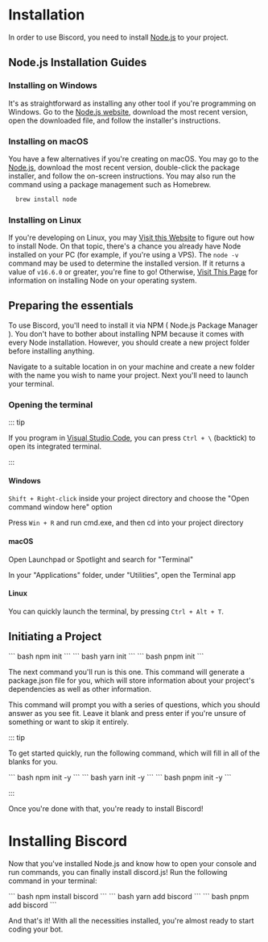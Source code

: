 # Installation

In order to use Biscord, you need to install [Node.js](https://nodejs.org/) to your project.


## Node.js Installation Guides

### Installing on Windows

It's as straightforward as installing any other tool if you're programming on Windows. Go to the [Node.js website](https://nodejs.org/), download the most recent version, open the downloaded file, and follow the installer's instructions.

### Installing on macOS

You have a few alternatives if you're creating on macOS. You may go to the [Node.js](https://nodejs.org/), download the most recent version, double-click the package installer, and follow the on-screen instructions. You may also run the command using a package management such as Homebrew.

``` bash
  brew install node
```

### Installing on Linux

If you're developing on Linux, you may [Visit this Website](https://nodejs.org/en/download/package-manager/) to figure out how to install Node. On that topic, there's a chance you already have Node installed on your PC (for example, if you're using a VPS). The `node -v` command may be used to determine the installed version. If it returns a value of `v16.6.0` or greater, you're fine to go! Otherwise, [Visit This Page](https://nodejs.org/en/download/package-manager/) for information on installing Node on your operating system.

## Preparing the essentials

To use Biscord, you'll need to install it via NPM ( Node.js Package Manager ). You don't have to bother about installing NPM because it comes with every Node installation. However, you should create a new project folder before installing anything.

Navigate to a suitable location in on your machine and create a new folder with the name you wish to name your project. Next you'll need to launch your terminal.

### Opening the terminal

::: tip
  
  If you program in [Visual Studio Code](https://code.visualstudio.com/), you can press ``Ctrl + \`` (backtick) to open its integrated terminal.

:::

#### Windows

`Shift + Right-click` inside your project directory and choose the "Open command window here" option

Press `Win + R` and run cmd.exe, and then cd into your project directory

#### macOS

Open Launchpad or Spotlight and search for "Terminal"

In your "Applications" folder, under "Utilities", open the Terminal app

#### Linux

You can quickly launch the terminal, by pressing `Ctrl + Alt + T`.

## Initiating a Project

<code-group>
<code-block title = 'NPM'>
``` bash
  npm init
```
</code-block>

<code-block title = 'YARN'>
``` bash
  yarn init
```
</code-block>

<code-block title = 'PNPM'>
``` bash
  pnpm init
```
</code-block>
</code-group>

The next command you'll run is this one. This command will generate a package.json file for you, which will store information about your project's dependencies as well as other information.

This command will prompt you with a series of questions, which you should answer as you see fit. Leave it blank and press enter if you're unsure of something or want to skip it entirely.

::: tip

  To get started quickly, run the following command, which will fill in all of the blanks for you.

  <code-group>
  <code-block title = 'NPM'>
    ``` bash
      npm init -y 
    ```
  </code-block>

  <code-block title = 'YARN'>
    ``` bash
       yarn init -y
    ```
  </code-block>

  <code-block title = 'PNPM'>
    ``` bash
      pnpm init -y
    ```
  </code-block>
  </code-group>

:::

Once you're done with that, you're ready to install Biscord!

# Installing Biscord

Now that you've installed Node.js and know how to open your console and run commands, you can finally install discord.js! Run the following command in your terminal:

<code-group>
<code-block title = 'NPM'>
``` bash
  npm install biscord
```
</code-block>

<code-block title = 'YARN'>
``` bash
  yarn add biscord
```
</code-block>

<code-block title = 'PNPM'>
``` bash
  pnpm add biscord
```
</code-block>
</code-group>

And that's it! With all the necessities installed, you're almost ready to start coding your bot.